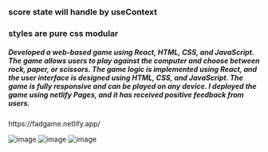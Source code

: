 <h3>score state will handle by useContext</h3>
<h3>styles are pure css modular</h3>

<h5>Developed a web-based game using React, HTML, CSS, and JavaScript. The game allows users to play against the computer and choose between rock, paper, or scissors. The game logic is implemented using React, and the user interface is designed using HTML, CSS, and JavaScript. The game is fully responsive and can be played on any device. I deployed the game using netlify Pages, and it has received positive feedback from users.</h5>
<link>https://fadgame.netlify.app/</link>


![image](https://user-images.githubusercontent.com/91457504/231781759-81532bae-1dd6-4bc3-a6dc-0126a698598f.png)
![image](https://user-images.githubusercontent.com/91457504/231777935-3d61b024-2856-4179-a883-7056f94d6abd.png)
![image](https://user-images.githubusercontent.com/91457504/231782253-c0cb7f1f-e123-4c1f-9e80-cee55260f4ab.png)


